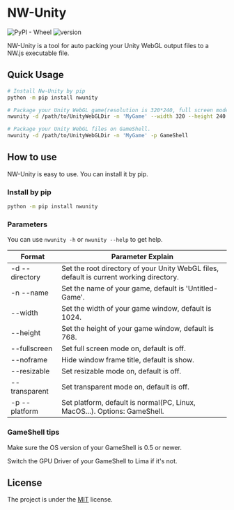 # NW-Unity

![PyPI - Wheel](https://img.shields.io/pypi/wheel/nwunity) ![version](https://img.shields.io/badge/version-0.2.3-yellow)

NW-Unity is a tool for auto packing your Unity WebGL output files to a NW.js executable file.

## Quick Usage

```bash
# Install Nw-Unity by pip
python -m pip install nwunity

# Package your Unity WebGL game(resolution is 320*240, full screen mode is on) on PC, Linux, or MacOS.
nwunity -d /path/to/UnityWebGLDir -n 'MyGame' --width 320 --height 240 --fullscreen

# Package your Unity WebGL files on GameShell.
nwunity -d /path/to/UnityWebGLDir -n 'MyGame' -p GameShell
```

## How to use

NW-Unity is easy to use. You can install  it by pip.

### Install by pip

```bash
python -m pip install nwunity
```

### Parameters

You can use `nwunity -h` or `nwunity --help` to get help.

| Format           | Parameter Explain                                            |
| ---------------- | ------------------------------------------------------------ |
| -d   --directory | Set the root directory of your Unity WebGL files, default is current working directory. |
| -n   --name      | Set the name of your game, default is 'Untitled-Game'.       |
| --width          | Set the width of your game window, default is 1024.          |
| --height         | Set the height of your game window, default is 768.          |
| --fullscreen     | Set full screen mode on, default is off.                     |
| --noframe        | Hide window frame title, default is show.                    |
| --resizable      | Set resizable mode on, default is off.                       |
| --transparent    | Set transparent mode on, default is off.                     |
| -p   --platform  | Set platform, default is normal(PC, Linux, MacOS...). Options: GameShell. |

### GameShell tips

Make sure the OS version of your GameShell is 0.5 or newer.

Switch the GPU Driver of your GameShell to Lima if it's not.

## License

The project is under the [MIT](./LICENSE) license.

